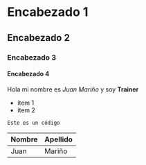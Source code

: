 # Encabezado 1
## Encabezado 2
### Encabezado 3
#### Encabezado 4

Hola mi nombre es *Juan Mariño* y soy **Trainer**

- item 1
- item 2

```Este es un código```

| Nombre |  Apellido |
| ----- | ----- |
| Juan | Mariño |
